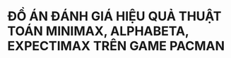 <h1> ĐỒ ÁN ĐÁNH GIÁ HIỆU QUẢ THUẬT TOÁN MINIMAX, ALPHABETA, EXPECTIMAX TRÊN GAME PACMAN </h1>
